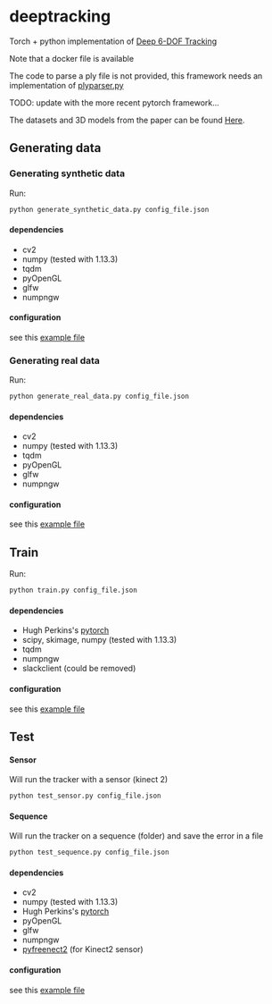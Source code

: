 # deeptracking

Torch + python implementation of [Deep 6-DOF Tracking](https://arxiv.org/abs/1703.09771)

Note that a docker file is available

The code to parse a ply file is not provided, this framework needs an implementation of [plyparser.py](https://github.com/lvsn/deeptracking/blob/develop/deeptracking/utils/plyparser.py)


TODO: update with the more recent pytorch framework...

The datasets and 3D models from the paper can be found [Here](http://vision.gel.ulaval.ca/~jflalonde/projects/deepTracking/index.html).


## Generating data
### Generating synthetic data
Run:
```bash
python generate_synthetic_data.py config_file.json
```

#### dependencies
- cv2
- numpy (tested with 1.13.3)
- tqdm
- pyOpenGL
- glfw
- numpngw

#### configuration
see this [example file](https://github.com/lvsn/deeptracking/blob/develop/configs/generate_synthetic_example.json)

### Generating real data
Run:
```bash
python generate_real_data.py config_file.json
```

#### dependencies
- cv2
- numpy (tested with 1.13.3)
- tqdm
- pyOpenGL
- glfw
- numpngw

#### configuration
see this [example file](https://github.com/lvsn/deeptracking/blob/develop/configs/generate_real_example.json)

## Train
Run:
```bash
python train.py config_file.json
```

#### dependencies
- Hugh Perkins's [pytorch](https://github.com/hughperkins/pytorch)
- scipy, skimage, numpy (tested with 1.13.3)
- tqdm
- numpngw
- slackclient (could be removed)

#### configuration
see this [example file](https://github.com/lvsn/deeptracking/blob/develop/configs/train_example.json)

## Test
#### Sensor
Will run the tracker with a sensor (kinect 2)
```bash
python test_sensor.py config_file.json
```

#### Sequence
Will run the tracker on a sequence (folder) and save the error in a file
```bash
python test_sequence.py config_file.json
```

#### dependencies
- cv2
- numpy (tested with 1.13.3)
- Hugh Perkins's [pytorch](https://github.com/hughperkins/pytorch)
- pyOpenGL
- glfw
- numpngw
- [pyfreenect2](https://github.com/MathGaron/py3freenect2) (for Kinect2 sensor)

#### configuration
see this [example file](https://github.com/lvsn/deeptracking/blob/develop/configs/test_example.json)
